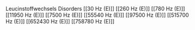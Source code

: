 Leucinstoffwechsels Disorders
[[30 Hz (E)]]
[[260 Hz (E)]]
[[780 Hz (E)]]
[[11950 Hz (E)]]
[[7500 Hz (E)]]
[[55540 Hz (E)]]
[[97500 Hz (E)]]
[[515700 Hz (E)]]
[[652430 Hz (E)]]
[[758780 Hz (E)]]